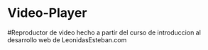# Video-Player

#Reproductor de video hecho a partir del curso de introduccion al desarrollo web de LeonidasEsteban.com
